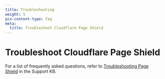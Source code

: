 ```yaml
---
title: Troubleshooting
weight: 5
pcx-content-type: faq
meta:
  title: Troubleshoot Cloudflare Page Shield
---
```


# Troubleshoot Cloudflare Page Shield

For a list of frequently asked questions, refer to [Troubleshooting Page Shield](https://support.cloudflare.com/hc/articles/360059485272) in the Support KB.